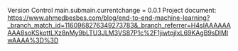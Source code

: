 Version Control main.submain.currentchange = 0.0.1
Project document: https://www.ahmedbesbes.com/blog/end-to-end-machine-learning?_branch_match_id=1160968276349273783&_branch_referrer=H4sIAAAAAAAAA8soKSkottLXz8nMy9bLTU3JLM3VS87P1c%2F1jiwtqjIxL69KAgB9sDlMIwAAAA%3D%3D
